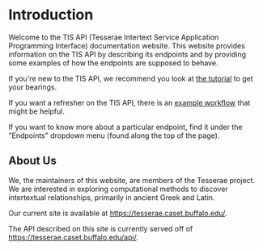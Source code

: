 # Introduction

Welcome to the TIS API (Tesserae Intertext Service Application Programming Interface) documentation website.
This website provides information on the TIS API by describing its endpoints and by providing some examples of how the endpoints are supposed to behave.

If you're new to the TIS API, we recommend you look at [the tutorial](getting-started/tutorial.md) to get your bearings.

If you want a refresher on the TIS API, there is an [example workflow](getting-started/workflow.md) that might be helpful.

If you want to know more about a particular endpoint, find it under the "Endpoints" dropdown menu (found along the top of the page).

## About Us

We, the maintainers of this website, are members of the Tesserae project.  We are interested in exploring computational methods to discover intertextual relationships, primarily in ancient Greek and Latin.

Our current site is available at <https://tesserae.caset.buffalo.edu/>.

The API described on this site is currently served off of <https://tesserae.caset.buffalo.edu/api/>.
